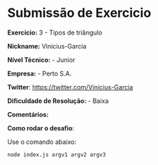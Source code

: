 # Submissão de Exercicio

**Exercicio:** 3 - Tipos de triângulo

**Nickname:** Vinicius-Garcia

**Nível Técnico:** - Junior

**Empresa:** - Perto S.A.

**Twitter**: https://twitter.com/Vinicius-Garcia

**Dificuldade de Resolução:** - Baixa

**Comentários:**

**Como rodar o desafio**:

Use o comando abaixo:

```bash
node index.js argv1 argv2 argv3
```
